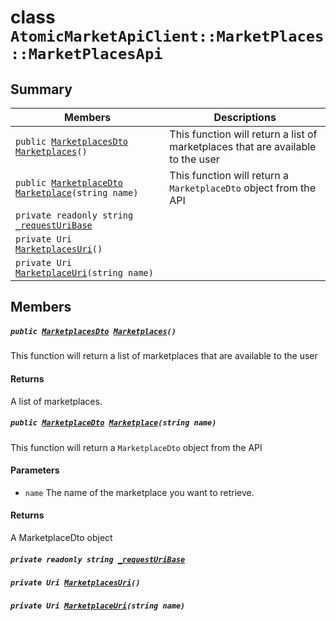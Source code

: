 # class `AtomicMarketApiClient::MarketPlaces::MarketPlacesApi` 

## Summary

 Members                                | Descriptions                                
----------------------------------------|---------------------------------------------
`public `[`MarketplacesDto`](.github/workflows/documentation/md/AtomicMarketApiClient--MarketPlaces--MarketplacesDto.md#class_atomic_market_api_client_1_1_market_places_1_1_marketplaces_dto)` `[`Marketplaces`](#class_atomic_market_api_client_1_1_market_places_1_1_market_places_api_1a78a67d170323ad260b2051102c66d267)`()` | This function will return a list of marketplaces that are available to the user
`public `[`MarketplaceDto`](.github/workflows/documentation/md/AtomicMarketApiClient--MarketPlaces--MarketplaceDto.md#class_atomic_market_api_client_1_1_market_places_1_1_marketplace_dto)` `[`Marketplace`](#class_atomic_market_api_client_1_1_market_places_1_1_market_places_api_1a0cd5d4e88fd64208a1d543de10f14acb)`(string name)` | This function will return a `MarketplaceDto` object from the API
`private readonly string `[`_requestUriBase`](#class_atomic_market_api_client_1_1_market_places_1_1_market_places_api_1a1854c4909a1013a684af16fb52e8a387) | 
`private Uri `[`MarketplacesUri`](#class_atomic_market_api_client_1_1_market_places_1_1_market_places_api_1aa1317eb8215268be5c8093cee07c5f53)`()` | 
`private Uri `[`MarketplaceUri`](#class_atomic_market_api_client_1_1_market_places_1_1_market_places_api_1a397cdf4c3cb7b066c6dd41a453e88ec0)`(string name)` | 

## Members

##### `public `[`MarketplacesDto`](.github/workflows/documentation/md/AtomicMarketApiClient--MarketPlaces--MarketplacesDto.md#class_atomic_market_api_client_1_1_market_places_1_1_marketplaces_dto)` `[`Marketplaces`](#class_atomic_market_api_client_1_1_market_places_1_1_market_places_api_1a78a67d170323ad260b2051102c66d267)`()` 

This function will return a list of marketplaces that are available to the user

#### Returns
A list of marketplaces.

##### `public `[`MarketplaceDto`](.github/workflows/documentation/md/AtomicMarketApiClient--MarketPlaces--MarketplaceDto.md#class_atomic_market_api_client_1_1_market_places_1_1_marketplace_dto)` `[`Marketplace`](#class_atomic_market_api_client_1_1_market_places_1_1_market_places_api_1a0cd5d4e88fd64208a1d543de10f14acb)`(string name)` 

This function will return a `MarketplaceDto` object from the API

#### Parameters
* `name` The name of the marketplace you want to retrieve.

#### Returns
A MarketplaceDto object

##### `private readonly string `[`_requestUriBase`](#class_atomic_market_api_client_1_1_market_places_1_1_market_places_api_1a1854c4909a1013a684af16fb52e8a387) 

##### `private Uri `[`MarketplacesUri`](#class_atomic_market_api_client_1_1_market_places_1_1_market_places_api_1aa1317eb8215268be5c8093cee07c5f53)`()` 

##### `private Uri `[`MarketplaceUri`](#class_atomic_market_api_client_1_1_market_places_1_1_market_places_api_1a397cdf4c3cb7b066c6dd41a453e88ec0)`(string name)` 


